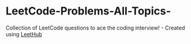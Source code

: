 # LeetCode-Problems-All-Topics-
Collection of LeetCode questions to ace the coding interview! - Created using [LeetHub](https://github.com/QasimWani/LeetHub)
